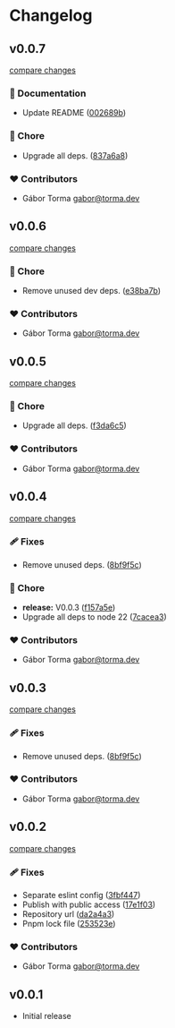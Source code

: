 # Changelog


## v0.0.7

[compare changes](https://github.com/gabortorma/mwm-nitro-plugin-template/compare/v0.0.6...v0.0.7)

### 📖 Documentation

- Update README ([002689b](https://github.com/gabortorma/mwm-nitro-plugin-template/commit/002689b))

### 🏡 Chore

- Upgrade all deps. ([837a6a8](https://github.com/gabortorma/mwm-nitro-plugin-template/commit/837a6a8))

### ❤️ Contributors

- Gábor Torma <gabor@torma.dev>

## v0.0.6

[compare changes](https://github.com/gabortorma/mwm-nitro-plugin-template/compare/v0.0.5...v0.0.6)

### 🏡 Chore

- Remove unused dev deps. ([e38ba7b](https://github.com/gabortorma/mwm-nitro-plugin-template/commit/e38ba7b))

### ❤️ Contributors

- Gábor Torma <gabor@torma.dev>

## v0.0.5

[compare changes](https://github.com/gabortorma/mwm-nitro-plugin-template/compare/v0.0.4...v0.0.5)

### 🏡 Chore

- Upgrade all deps. ([f3da6c5](https://github.com/gabortorma/mwm-nitro-plugin-template/commit/f3da6c5))

### ❤️ Contributors

- Gábor Torma <gabor@torma.dev>

## v0.0.4

[compare changes](https://github.com/gabortorma/mwm-nitro-plugin-template/compare/v0.0.3...v0.0.4)

### 🩹 Fixes

- Remove unused deps. ([8bf9f5c](https://github.com/gabortorma/mwm-nitro-plugin-template/commit/8bf9f5c))

### 🏡 Chore

- **release:** V0.0.3 ([f157a5e](https://github.com/gabortorma/mwm-nitro-plugin-template/commit/f157a5e))
- Upgrade all deps to node 22 ([7cacea3](https://github.com/gabortorma/mwm-nitro-plugin-template/commit/7cacea3))

### ❤️ Contributors

- Gábor Torma <gabor@torma.dev>

## v0.0.3

[compare changes](https://github.com/gabortorma/mwm-nitro-plugin-template/compare/v0.0.2...v0.0.3)

### 🩹 Fixes

- Remove unused deps. ([8bf9f5c](https://github.com/gabortorma/mwm-nitro-plugin-template/commit/8bf9f5c))

### ❤️ Contributors

- Gábor Torma <gabor@torma.dev>

## v0.0.2

[compare changes](https://github.com/gabortorma/mwm-nitro-plugin-template/compare/v0.0.1...v0.0.2)

### 🩹 Fixes

- Separate eslint config ([3fbf447](https://github.com/gabortorma/mwm-nitro-plugin-template/commit/3fbf447))
- Publish with public access ([17e1f03](https://github.com/gabortorma/mwm-nitro-plugin-template/commit/17e1f03))
- Repository url ([da2a4a3](https://github.com/gabortorma/mwm-nitro-plugin-template/commit/da2a4a3))
- Pnpm lock file ([253523e](https://github.com/gabortorma/mwm-nitro-plugin-template/commit/253523e))

### ❤️ Contributors

- Gábor Torma <gabor@torma.dev>

## v0.0.1

- Initial release
